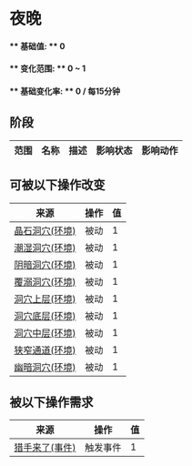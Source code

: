# 夜晚  
#### ** 基础值: ** 0   
#### ** 变化范围: ** 0 ~ 1  
#### ** 基础变化率: ** 0 / 每15分钟  
## 阶段  
范围  |  名称  |  描述  |  影响状态  |  影响动作  
----  |  ----  |  ----  |  ----  |  ----  
## 可被以下操作改变  
来源  |  操作  |  值  
----  |  ----  |  ----  
[晶石洞穴(环境)](Env_CrystalChamber.md)  |  被动  |  1  
[潮湿洞穴(环境)](Env_DampChamber.md)  |  被动  |  1  
[阴暗洞穴(环境)](Env_DarkChamber.md)  |  被动  |  1  
[覆溺洞穴(环境)](Env_FloodedChamber.md)  |  被动  |  1  
[洞穴上层(环境)](Env_HighChamber.md)  |  被动  |  1  
[洞穴底层(环境)](Env_LowChamber.md)  |  被动  |  1  
[洞穴中层(环境)](Env_MidChamber.md)  |  被动  |  1  
[狭窄通道(环境)](Env_NarrowTunnel.md)  |  被动  |  1  
[幽暗洞穴(环境)](Env_CaveDark.md)  |  被动  |  1  
## 被以下操作需求  
来源  |  操作  |  值  
----  |  ----  |  ----  
[猎手来了(事件)](Event_HunterFight.md)  |  触发事件  |  1  


<script>document.title="夜晚 - 卡牌生存百科 Card Survival Wiki";</script>
